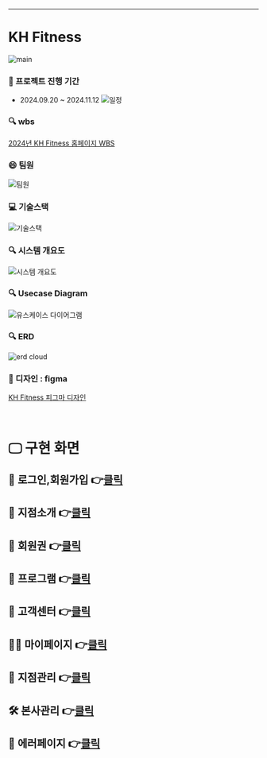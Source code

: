 ___
# KH Fitness
![main](https://github.com/user-attachments/assets/2babbaa9-5f1e-47e1-bf73-67fefc05c85f)


### :date: 프로젝트 진행 기간
- 2024.09.20 ~ 2024.11.12
![일정](https://github.com/user-attachments/assets/351a49e6-9113-417a-be56-1041755fdddc)


### :mag: wbs
<a href="https://docs.google.com/spreadsheets/d/1hEOZNj3iT292qlsMbtV5yQITDUmlztZgpTiQJuxSkyk/edit?usp=sharing">2024년 KH Fitness 홈페이지 WBS</a> 


### :smile: 팀원
![팀원](https://github.com/user-attachments/assets/50f21e0c-ce70-43c3-bc7d-34d01a3b7d77)


### :computer: 기술스택
![기술스택](https://github.com/user-attachments/assets/c8c100bb-97f2-4947-9eb3-09f8b4b0b3fd)


### :mag: 시스템 개요도
![시스템 개요도](https://github.com/user-attachments/assets/608151b2-3de8-4292-b7ca-ca28d753b9ad)


### :mag: Usecase Diagram
![유스케이스 다이어그램](https://github.com/user-attachments/assets/6362da76-5c3b-4d9b-9c0c-3626d368b6bb)


### :mag: ERD
![erd cloud](https://github.com/user-attachments/assets/871fbc8e-3725-4b26-9be3-847a5510da23)


### 🎨 디자인 : figma
<a href="https://www.figma.com/design/2JWQn7uq9oiVQs5O62xQYT/KH-Fitness-Project?node-id=297-53&t=1DiRxVHkd8OLlZK6-1">KH Fitness 피그마 디자인</a>


<br>

# 🖵 구현 화면
## 👦 로그인,회원가입 👉[클릭](./docs/login.md)
## 🏢 지점소개 👉[클릭](./docs/branch.md)
## 🎫 회원권 👉[클릭](./docs/membership.md)
## 📅 프로그램 👉[클릭](./docs/program.md)
## 💌 고객센터 👉[클릭](./docs/client.md)
## 🙍‍♂️ 마이페이지 👉[클릭](./docs/mypage.md)
## 🔨 지점관리 👉[클릭](./docs/branchAdmin.md)
## 🛠 본사관리 👉[클릭](./docs/HQAdmin.md)
## 🚫 에러페이지 👉[클릭](./docs/error.md)
